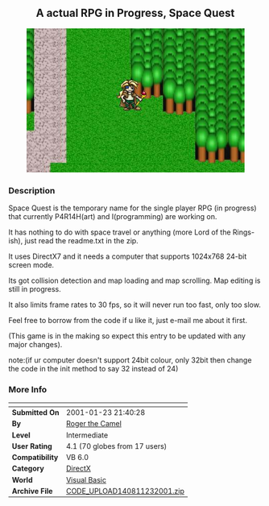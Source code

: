 ﻿<div align="center">

## A actual RPG in Progress, Space Quest

<img src="PIC2001123354356983.JPG">
</div>

### Description

Space Quest is the temporary name for the single player RPG (in progress) that currently P4R14H(art) and I(programming) are working on.

It has nothing to do with space travel or anything (more Lord of the Rings-ish), just read the readme.txt in the zip.

It uses DirectX7 and it needs a computer that supports 1024x768 24-bit screen mode.

Its got collision detection and map loading and map scrolling. Map editing is still in progress.

It also limits frame rates to 30 fps, so it will never run too fast, only too slow.

Feel free to borrow from the code if u like it, just e-mail me about it first.

(This game is in the making so expect this entry to be updated with any major changes).

note:(if ur computer doesn't support 24bit colour, only 32bit then change the code in the init method to say 32 instead of 24)
 
### More Info
 


<span>             |<span>
---                |---
**Submitted On**   |2001-01-23 21:40:28
**By**             |[Roger the Camel](https://github.com/Planet-Source-Code/PSCIndex/blob/master/ByAuthor/roger-the-camel.md)
**Level**          |Intermediate
**User Rating**    |4.1 (70 globes from 17 users)
**Compatibility**  |VB 6\.0
**Category**       |[DirectX](https://github.com/Planet-Source-Code/PSCIndex/blob/master/ByCategory/directx__1-44.md)
**World**          |[Visual Basic](https://github.com/Planet-Source-Code/PSCIndex/blob/master/ByWorld/visual-basic.md)
**Archive File**   |[CODE\_UPLOAD140811232001\.zip](https://github.com/Planet-Source-Code/roger-the-camel-a-actual-rpg-in-progress-space-quest__1-14644/archive/master.zip)








